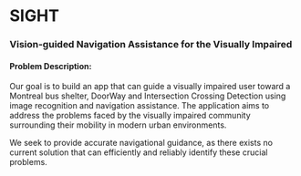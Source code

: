 # SIGHT
### Vision-guided Navigation Assistance for the Visually Impaired
#### Problem Description:

Our goal is to build an app that can guide a visually impaired user toward a Montreal bus shelter, DoorWay  and Intersection Crossing Detection using image recognition and navigation assistance. The application aims to address the problems faced by the visually impaired community surrounding their mobility in modern urban environments.

 We seek to provide accurate navigational guidance, as there exists no current solution that can efficiently and reliably identify these crucial problems.


